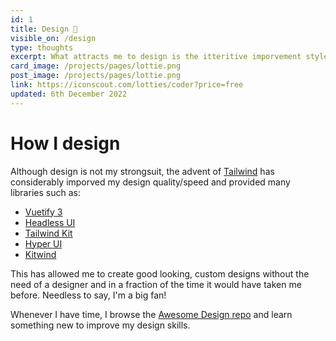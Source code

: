 ```yaml
---
id: 1
title: Design 🤔
visible_on: /design
type: thoughts
excerpt: What attracts me to design is the itteritive imporvement style, the satisfation of getting immediate visual feedback as you build. I also like to track conversion metrics, retention and other analytics to gauge if a design is actually good or just pretty.
card_image: /projects/pages/lottie.png
post_image: /projects/pages/lottie.png
link: https://iconscout.com/lotties/coder?price=free
updated: 6th December 2022
---
```


# How I design

Although design is not my strongsuit, the advent of [Tailwind]() has considerably imporved my design quality/speed and provided many libraries such as:

- [Vuetify 3](https://vuetifyjs.com/en/)
- [Headless UI](https://headlessui.com/)
- [Tailwind Kit](https://tailwinduikit.com/)
- [Hyper UI](https://www.hyperui.dev/)
- [Kitwind](https://kitwind.io/products/kometa/components)

This has allowed me to create good looking, custom designs without the need of a designer and in a fraction of the time it would have taken me before. Needless to say, I'm a big fan!

Whenever I have time, I browse the [Awesome Design repo](https://github.com/gztchan/awesome-design) and learn something new to improve my design skills.
